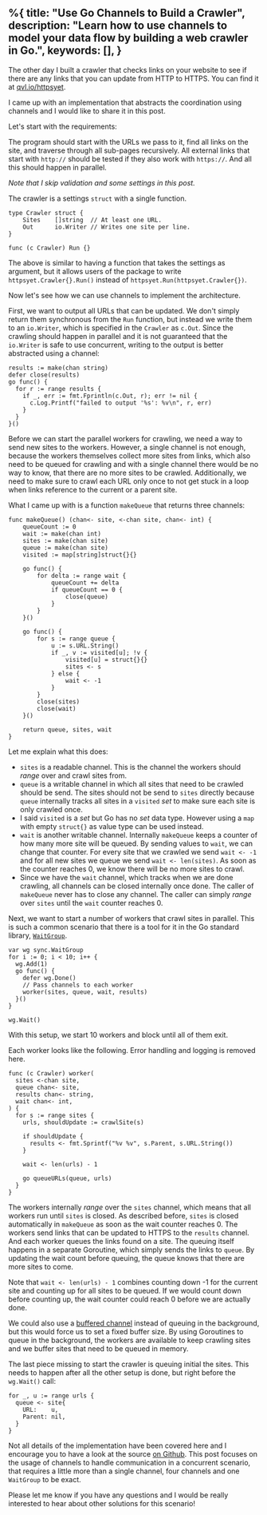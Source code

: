 %{
  title: "Use Go Channels to Build a Crawler",
  description: "Learn how to use channels to model your data flow by building a web crawler in Go.",
  keywords: [],
}
---

The other day I built a crawler that checks links on your website to see if there are any links that you can update from HTTP to HTTPS. You can find it at [qvl.io/httpsyet](https://qvl.io/httpsyet).

I came up with an implementation that abstracts the coordination using channels and I would like to share it in this post.

Let's start with the requirements:

The program should start with the URLs we pass to it, find all links on the site, and traverse through all sub-pages recursively. All external links that start with `http://` should be tested if they also work with `https://`. And all this should happen in parallel.

*Note that I skip validation and some settings in this post.*

The crawler is a settings `struct` with a single function.

```
type Crawler struct {
	Sites    []string  // At least one URL.
	Out      io.Writer // Writes one site per line.
}

func (c Crawler) Run {}
```

The above is similar to having a function that takes the settings as argument, but it allows users of the package to write `httpsyet.Crawler{}.Run()`
instead of `httpsyet.Run(httpsyet.Crawler{})`.

Now let's see how we can use channels to implement the architecture.

First, we want to output all URLs that can be updated. We don't simply return them synchronous from the `Run` function, but instead we write them to an `io.Writer`, which is specified in the `Crawler` as `c.Out`. Since the crawling should happen in parallel and it is not guaranteed that the `io.Writer` is safe to use concurrent, writing to the output is better abstracted using a channel:

```
results := make(chan string)
defer close(results)
go func() {
  for r := range results {
    if _, err := fmt.Fprintln(c.Out, r); err != nil {
      c.Log.Printf("failed to output '%s': %v\n", r, err)
    }
  }
}()
```

Before we can start the parallel workers for crawling, we need a way to send new sites to the workers. However, a single channel is not enough, because the workers themselves collect more sites from links, which also need to be queued for crawling and with a single channel there would be no way to know, that there are no more sites to be crawled. Additionally, we need to make sure to crawl each URL only once to not get stuck in a loop when links reference to the current or a parent site.

What I came up with is a function `makeQueue` that returns three channels:

```
func makeQueue() (chan<- site, <-chan site, chan<- int) {
	queueCount := 0
	wait := make(chan int)
	sites := make(chan site)
	queue := make(chan site)
	visited := map[string]struct{}{}

	go func() {
		for delta := range wait {
			queueCount += delta
			if queueCount == 0 {
				close(queue)
			}
		}
	}()

	go func() {
		for s := range queue {
			u := s.URL.String()
			if _, v := visited[u]; !v {
				visited[u] = struct{}{}
				sites <- s
			} else {
				wait <- -1
			}
		}
		close(sites)
		close(wait)
	}()

	return queue, sites, wait
}
```

Let me explain what this does:

- `sites` is a readable channel. This is the channel the workers should *range* over and crawl sites from.
- `queue` is a writable channel in which all sites that need to be crawled should be send.
The sites should not be send to `sites` directly because `queue` internally tracks all sites in a `visited` *set* to make sure each site is only crawled once.
- I said `visited` is a *set* but Go has no *set* data type.
However using a `map` with empty `struct{}` as value type can be used instead.
- `wait` is another writable channel.
Internally `makeQueue` keeps a counter of how many more site will be queued.
By sending values to `wait`, we can change that counter.
For every site that we crawled we send `wait <- -1` and for all new sites we queue we send `wait <- len(sites)`.
As soon as the counter reaches 0, we know there will be no more sites to crawl.
- Since we have the `wait` channel, which tracks when we are done crawling, all channels can be closed internally once done.
The caller of `makeQueue` never has to close any channel.
The caller can simply *range* over `sites` until the `wait` counter reaches 0.

Next, we want to start a number of workers that crawl sites in parallel. This is such a common scenario that there is a tool for it in the Go standard library, [`WaitGroup`](https://golang.org/pkg/sync/#WaitGroup).

```
var wg sync.WaitGroup
for i := 0; i < 10; i++ {
  wg.Add(1)
  go func() {
    defer wg.Done()
    // Pass channels to each worker
    worker(sites, queue, wait, results)
  }()
}

wg.Wait()
```

With this setup, we start 10 workers and block until all of them exit.

Each worker looks like the following. Error handling and logging is removed here.

```
func (c Crawler) worker(
  sites <-chan site,
  queue chan<- site,
  results chan<- string,
  wait chan<- int,
) {
  for s := range sites {
    urls, shouldUpdate := crawlSite(s)

    if shouldUpdate {
      results <- fmt.Sprintf("%v %v", s.Parent, s.URL.String())
    }

    wait <- len(urls) - 1

    go queueURLs(queue, urls)
  }
}
```

The workers internally *range* over the `sites` channel, which means that all workers run until `sites` is closed. As described before, `sites` is closed automatically in `makeQueue` as soon as the wait counter reaches 0.
The workers send links that can be updated to HTTPS to the `results` channel. And each worker queues the links found on a site. The queuing itself happens in a separate Goroutine, which simply sends the links to `queue`. By updating the wait count before queuing, the queue knows that there are more sites to come.

Note that `wait <- len(urls) - 1` combines counting down -1 for the current site and counting up for all sites to be queued. If we would count down before counting up, the wait counter could reach 0 before we are actually done.

We could also use a [buffered channel](https://gobyexample.com/channel-buffering) instead of queuing in the background, but this would force us to set a fixed buffer size. By using Goroutines to queue in the background, the workers are available to keep crawling sites and we buffer sites that need to be queued in memory.

The last piece missing to start the crawler is queuing initial the sites. This needs to happen after all the other setup is done, but right before the `wg.Wait()` call:

```
for _, u := range urls {
  queue <- site{
    URL:    u,
    Parent: nil,
  }
}
```

Not all details of the implementation have been covered here and I encourage you to have a look at the source [on Github](https://github.com/qvl/httpsyet). This post focuses on the usage of channels to handle communication in a concurrent scenario, that requires a little more than a single channel, four channels and one `WaitGroup` to be exact.

Please let me know if you have any questions and I would be really interested to hear about other solutions for this scenario!

